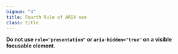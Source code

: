 ```yaml
---
bignum: "4"
title: Fourth Rule of ARIA use
class: title
---
```

<strong>Do not use `role="presentation"` or `aria-hidden="true"` on a visible focusable element.</strong>